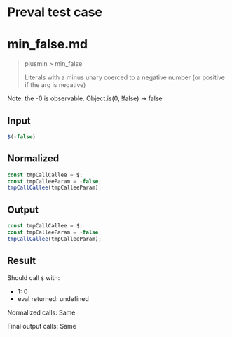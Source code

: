 # Preval test case

# min_false.md

> plusmin > min_false
>
> Literals with a minus unary coerced to a negative number (or positive if the arg is negative)

Note: the -0 is observable. Object.is(0, !false) -> false

## Input

`````js filename=intro
$(-false)
`````

## Normalized

`````js filename=intro
const tmpCallCallee = $;
const tmpCalleeParam = -false;
tmpCallCallee(tmpCalleeParam);
`````

## Output

`````js filename=intro
const tmpCallCallee = $;
const tmpCalleeParam = -false;
tmpCallCallee(tmpCalleeParam);
`````

## Result

Should call `$` with:
 - 1: 0
 - eval returned: undefined

Normalized calls: Same

Final output calls: Same
